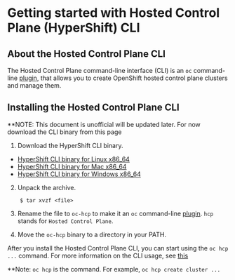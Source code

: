 # Getting started with Hosted Control Plane (HyperShift) CLI

## About the Hosted Control Plane CLI

The Hosted Control Plane command-line interface (CLI) is an `oc` command-line [plugin](https://docs.openshift.com/container-platform/4.11/cli_reference/openshift_cli/extending-cli-plugins.html), that allows you to create OpenShift hosted control plane clusters and manage them.

## Installing the Hosted Control Plane CLI

**NOTE: This document is unofficial will be updated later. For now download the CLI binary from this page

1. Download the HyperShift CLI binary.

- [HyperShift CLI binary for Linux x86_64](https://github.com/stolostron/hypershift-addon-operator/blob/main/docs/hypershift-linux-amd64.tar.gz?raw=true)
- [HyperShift CLI binary for Mac x86_64](https://github.com/stolostron/hypershift-addon-operator/blob/main/docs/hypershift-darwin-amd64.tar.gz?raw=true)
- [HyperShift CLI binary for Windows x86_64](https://github.com/stolostron/hypershift-addon-operator/blob/main/docs/hypershift-windows-amd64.tar.gz?raw=true)

2. Unpack the archive.

```
    $ tar xvzf <file>
```

3. Rename the file to `oc-hcp` to make it an `oc` command-line [plugin](https://docs.openshift.com/container-platform/4.11/cli_reference/openshift_cli/extending-cli-plugins.html). `hcp` stands for `Hosted Control Plane`.

4. Move the `oc-hcp` binary to a directory in your PATH.

After you install the Hosted Control Plane CLI, you can start using the `oc hcp ...` command. For more information on the CLI usage, see [this](https://hypershift-docs.netlify.app/getting-started/)

**Note: `oc hcp` is the command. For example, `oc hcp create cluster ...`
